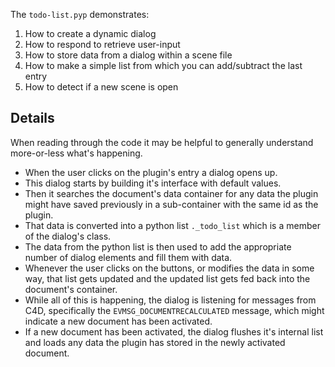 The `todo-list.pyp` demonstrates:

1. How to create a dynamic dialog
2. How to respond to retrieve user-input
3. How to store data from a dialog within a scene file
4. How to make a simple list from which you can add/subtract the last entry
5. How to detect if a new scene is open

## Details

When reading through the code it may be helpful to generally understand more-or-less what's happening.

* When the user clicks on the plugin's entry a dialog opens up.
* This dialog starts by building it's interface with default values.
* Then it searches the document's data container for any data the plugin might have saved previously in a sub-container
with the same id as the plugin.
* That data is converted into a python list `._todo_list` which is a member of the dialog's class.
* The data from the python list is then used to add the appropriate number of dialog elements and fill them with data.
* Whenever the user clicks on the buttons, or modifies the data in some way, that list gets updated and the updated
list gets fed back into the document's container.
* While all of this is happening, the dialog is listening for messages from C4D, specifically
the `EVMSG_DOCUMENTRECALCULATED` message, which might indicate a new document has been activated.
* If a new document has been activated, the dialog flushes it's internal list and loads any data the plugin has stored
in the newly activated document.